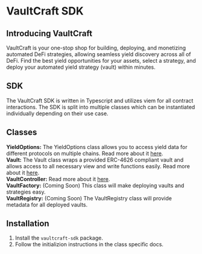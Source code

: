 # VaultCraft SDK
## Introducing VaultCraft
VaultCraft is your one-stop shop for building, deploying, and monetizing automated DeFi strategies, allowing seamless yield discovery across all of DeFi. Find the best yield opportunities for your assets, select a strategy, and deploy your automated yield strategy (vault) within minutes.

## SDK
The VaultCraft SDK is written in Typescript and utilizes viem for all contract interactions. 
The SDK is split into multiple classes which can be instantiated individually depending on their use case.

## Classes
**YieldOptions:** The YieldOptions class allows you to access yield data for different protocols on multiple chains. Read more about it [here](https://github.com/Popcorn-Limited/vaultcraft-sdk/blob/docs/docs/yieldOptions.md).<br/>
**Vault:** The Vault class wraps a provided ERC-4626 compliant vault and allows access to all necessary view and write functions easily. Read more about it [here](https://github.com/Popcorn-Limited/vaultcraft-sdk/blob/docs/docs/vault.md).<br/>
**VaultController:** Read more about it [here](https://github.com/Popcorn-Limited/vaultcraft-sdk/blob/docs/docs/vault.md).<br/>
**VaultFactory:** (Coming Soon) This class will make deploying vaults and strategies easy.<br/>
**VaultRegistry:** (Coming Soon) The VaultRegistry class will provide metadata for all deployed vaults.<br/>

## Installation
1. Install the `vaultcraft-sdk` package.
2. Follow the initializion instructions in the class specific docs.